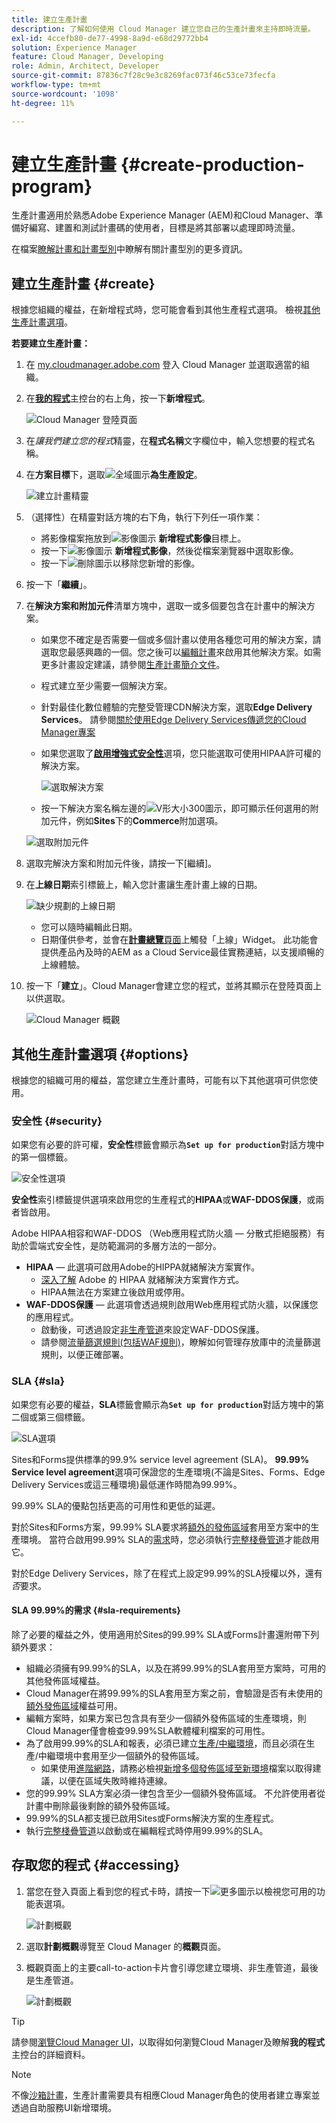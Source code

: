 ```yaml
---
title: 建立生產計畫
description: 了解如何使用 Cloud Manager 建立您自己的生產計畫來主持即時流量。
exl-id: 4ccefb80-de77-4998-8a9d-e68d29772bb4
solution: Experience Manager
feature: Cloud Manager, Developing
role: Admin, Architect, Developer
source-git-commit: 87836c7f28c9e3c8269fac073f46c53ce73fecfa
workflow-type: tm+mt
source-wordcount: '1098'
ht-degree: 11%

---
```



# 建立生產計畫 {#create-production-program}

生產計畫適用於熟悉Adobe Experience Manager (AEM)和Cloud Manager、準備好編寫、建置和測試計畫碼的使用者，目標是將其部署以處理即時流量。

在檔案[瞭解計畫和計畫型別](program-types.md)中瞭解有關計畫型別的更多資訊。

## 建立生產計畫 {#create}

根據您組織的權益，在新增程式時，您可能會看到其他生產程式選項。
檢視[其他生產計畫選項](#options)。

**若要建立生產計畫：**

1. 在 [my.cloudmanager.adobe.com](https://my.cloudmanager.adobe.com/) 登入 Cloud Manager 並選取適當的組織。

1. 在&#x200B;**[我的程式](/help/implementing/cloud-manager/navigation.md#my-programs)**&#x200B;主控台的右上角，按一下&#x200B;**新增程式**。

   ![Cloud Manager 登陸頁面](assets/log-in.png)

1. 在&#x200B;*讓我們建立您的程式*&#x200B;精靈，在&#x200B;**程式名稱**&#x200B;文字欄位中，輸入您想要的程式名稱。

1. 在&#x200B;**方案目標**&#x200B;下，選取![全域圖示](https://spectrum.adobe.com/static/icons/workflow_18/Smock_Globe_18_N.svg)**為生產設定**。

   ![建立計畫精靈](assets/create-production-program.png)

1. （選擇性）在精靈對話方塊的右下角，執行下列任一項作業：

   * 將影像檔案拖放到![影像圖示](https://spectrum.adobe.com/static/icons/workflow_18/Smock_Image_18_N.svg) **新增程式影像**&#x200B;目標上。
   * 按一下![影像圖示](https://spectrum.adobe.com/static/icons/workflow_18/Smock_Image_18_N.svg) **新增程式影像**，然後從檔案瀏覽器中選取影像。
   * 按一下![刪除圖示](https://spectrum.adobe.com/static/icons/workflow_18/Smock_DeleteOutline_18_N.svg)以移除您新增的影像。

1. 按一下「**繼續**」。

1. 在&#x200B;**解決方案和附加元件**&#x200B;清單方塊中，選取一或多個要包含在計畫中的解決方案。

   * 如果您不確定是否需要一個或多個計畫以使用各種您可用的解決方案，請選取您最感興趣的一個。您之後可以[編輯計畫](/help/implementing/cloud-manager/getting-access-to-aem-in-cloud/editing-programs.md)來啟用其他解決方案。如需更多計畫設定建議，請參閱[生產計畫簡介文件](/help/implementing/cloud-manager/getting-access-to-aem-in-cloud/introduction-production-programs.md)。
   * 程式建立至少需要一個解決方案。
   * 針對最佳化數位體驗的完整受管理CDN解決方案，選取&#x200B;**Edge Delivery Services**。 請參閱[關於使用Edge Delivery Services傳遞您的Cloud Manager專案](/help/implementing/cloud-manager/edge-delivery/introduction-to-edge-delivery-services.md)
   * 如果您選取了&#x200B;**[啟用增強式安全性](#security)**&#x200B;選項，您只能選取可使用HIPAA許可權的解決方案。

     ![選取解決方案](/help/implementing/cloud-manager/assets/add-production-program-with-edge.png)

   * 按一下解決方案名稱左邊的![V形大小300圖示](https://spectrum.adobe.com/static/icons/ui_18/ChevronSize300.svg)，即可顯示任何選用的附加元件，例如&#x200B;**Sites**&#x200B;下的&#x200B;**Commerce**&#x200B;附加選項。

   ![選取附加元件](assets/setup-prod-commerce.png)

1. 選取完解決方案和附加元件後，請按一下[繼續]。**&#x200B;**

1. 在&#x200B;**上線日期**&#x200B;索引標籤上，輸入您計畫讓生產計畫上線的日期。

   ![缺少規劃的上線日期](assets/set-up-go-live.png)

   * 您可以隨時編輯此日期。
   * 日期僅供參考，並會在&#x200B;[**計畫總覽**&#x200B;頁面](/help/implementing/cloud-manager/getting-access-to-aem-in-cloud/editing-programs.md#program-overview)上觸發「上線」Widget。 此功能會提供產品內及時的AEM as a Cloud Service最佳實務連結，以支援順暢的上線體驗。

1. 按一下「**建立**」。Cloud Manager會建立您的程式，並將其顯示在登陸頁面上以供選取。

   ![Cloud Manager 概觀](assets/navigate-cm.png)

## 其他生產計畫選項 {#options}

根據您的組織可用的權益，當您建立生產計畫時，可能有以下其他選項可供您使用。

### 安全性 {#security}

如果您有必要的許可權，**安全性**&#x200B;標籤會顯示為&#x200B;**`Set up for production`**&#x200B;對話方塊中的第一個標籤。

![安全性選項](assets/create-production-program-security.png)

**安全性**&#x200B;索引標籤提供選項來啟用您的生產程式的&#x200B;**HIPAA**&#x200B;或&#x200B;**WAF-DDOS保護**，或兩者皆啟用。

Adobe HIPAA相容和WAF-DDOS （Web應用程式防火牆 — 分散式拒絕服務）有助於雲端式安全性，是防範漏洞的多層方法的一部分。

* **HIPAA** — 此選項可啟用Adobe的HIPPA就緒解決方案實作。
   * [深入了解](https://www.adobe.com/trust/compliance/hipaa-ready.html) Adobe 的 HIPAA 就緒解決方案實作方式。
   * HIPAA無法在方案建立後啟用或停用。
* **WAF-DDOS保護** — 此選項會透過規則啟用Web應用程式防火牆，以保護您的應用程式。
   * 啟動後，可透過設定[非生產管道](/help/implementing/cloud-manager/configuring-pipelines/configuring-non-production-pipelines.md)來設定WAF-DDOS保護。
   * 請參閱[流量篩選規則(包括WAF規則)](/help/security/traffic-filter-rules-including-waf.md)，瞭解如何管理存放庫中的流量篩選規則，以便正確部署。

### SLA {#sla}

如果您有必要的權益，**SLA**&#x200B;標籤會顯示為&#x200B;**`Set up for production`**&#x200B;對話方塊中的第二個或第三個標籤。

![SLA選項](assets/create-production-program-sla.png)

Sites和Forms提供標準的99.9% service level agreement (SLA)。 **99.99% Service level agreement**&#x200B;選項可保證您的生產環境(不論是Sites、Forms、Edge Delivery Services或這三種環境)最低運作時間為99.99%。

99.99% SLA的優點包括更高的可用性和更低的延遲。

對於Sites和Forms方案，99.99% SLA要求將[額外的發佈區域](/help/implementing/cloud-manager/manage-environments.md#multiple-regions)套用至方案中的生產環境。 當符合啟用99.99% SLA的[需求](#sla-requirements)時，您必須執行[完整棧疊管道](/help/implementing/cloud-manager/configuring-pipelines/configuring-production-pipelines.md)才能啟用它。

對於Edge Delivery Services，除了在程式上設定99.99%的SLA授權以外，還有&#x200B;*否*&#x200B;要求。

#### SLA 99.99%的需求 {#sla-requirements}

除了必要的權益之外，使用適用於Sites的99.99% SLA或Forms計畫還附帶下列額外要求：

* 組織必須擁有99.99%的SLA，以及在將99.99%的SLA套用至方案時，可用的其他發佈區域權益。
* Cloud Manager在將99.99%的SLA套用至方案之前，會驗證是否有未使用的[額外發佈區域](/help/implementing/cloud-manager/manage-environments.md#multiple-regions)權益可用。
* 編輯方案時，如果方案已包含具有至少一個額外發佈區域的生產環境，則Cloud Manager僅會檢查99.99%SLA軟體權利檔案的可用性。
* 為了啟用99.99%的SLA和報表，必須已建立[生產/中繼環境](/help/implementing/cloud-manager/manage-environments.md#adding-environments)，而且必須在生產/中繼環境中套用至少一個額外的發佈區域。
   * 如果使用[進階網路](/help/security/configuring-advanced-networking.md)，請務必檢視[新增多個發佈區域至新環境](/help/implementing/cloud-manager/manage-environments.md#adding-regions)檔案以取得建議，以便在區域失敗時維持連線。
* 您的99.99% SLA方案必須一律包含至少一個額外發佈區域。 不允許使用者從計畫中刪除最後剩餘的額外發佈區域。
* 99.99%的SLA都支援已啟用Sites或Forms解決方案的生產程式。
* 執行[完整棧疊管道](/help/implementing/cloud-manager/configuring-pipelines/configuring-production-pipelines.md)以啟動或在編輯程式時停用99.99%的SLA。

## 存取您的程式 {#accessing}

1. 當您在登入頁面上看到您的程式卡時，請按一下![更多圖示](https://spectrum.adobe.com/static/icons/workflow_18/Smock_More_18_N.svg)以檢視您可用的功能表選項。

   ![計劃概觀](assets/program-overview.png)

1. 選取&#x200B;**計劃概觀**&#x200B;導覽至 Cloud Manager 的&#x200B;**概觀**&#x200B;頁面。

1. 概觀頁面上的主要call-to-action卡片會引導您建立環境、非生產管道，最後是生產管道。

   ![計劃概觀](assets/set-up-prod5.png)

>[!TIP]
>
>請參閱[瀏覽Cloud Manager UI](/help/implementing/cloud-manager/navigation.md)，以取得如何瀏覽Cloud Manager及瞭解&#x200B;**我的程式**&#x200B;主控台的詳細資料。

>[!NOTE]
>
>不像[沙箱計畫](introduction-sandbox-programs.md#auto-creation)，生產計畫需要具有相應Cloud Manager角色的使用者建立專案並透過自助服務UI新增環境。


